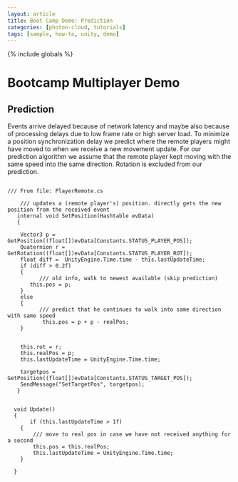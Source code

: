 ```yaml
---
layout: article
title: Boot Camp Demo: Prediction
categories: [photon-cloud, tutorials]
tags: [sample, how-to, unity, demo]
---
```

{% include globals %}

Bootcamp Multiplayer Demo
=========================

Prediction
----------

Events arrive delayed because of network latency and maybe also because
of processing delays due to low frame rate or high server load. To
minimize a position synchronization delay we predict where the remote
players might have moved to when we receive a new movement update. For
our prediction algorithm we assume that the remote player kept moving
with the same speed into the same direction. Rotation is excluded from
our prediction.

~~~~ {.code}

/// From file: PlayerRemote.cs
    
    /// updates a (remote player's) position. directly gets the new position from the received event
   internal void SetPosition(Hashtable evData)
   {

    Vector3 p = GetPosition((float[])evData[Constants.STATUS_PLAYER_POS]);
    Quaternion r = GetRotation((float[])evData[Constants.STATUS_PLAYER_ROT]);
    float diff =  UnityEngine.Time.time - this.lastUpdateTime;
    if (diff > 0.2f)
    {
          /// old info, walk to newest available (skip prediction)
       this.pos = p;    
    }
    else 
    {
          /// predict that he continues to walk into same direction with same speed
           this.pos = p + p - realPos;              
    }


    this.rot = r;   
    this.realPos = p;
    this.lastUpdateTime = UnityEngine.Time.time;

    targetpos = GetPosition((float[])evData[Constants.STATUS_TARGET_POS]);
    SendMessage("SetTargetPos", targetpos);           
   }

    
  void Update()
  {
       if (this.lastUpdateTime > 1f)
    {
        /// move to real pos in case we have not received anything for a second
        this.pos = this.realPos;
        this.lastUpdateTime = UnityEngine.Time.time;
    }

  }
~~~~
